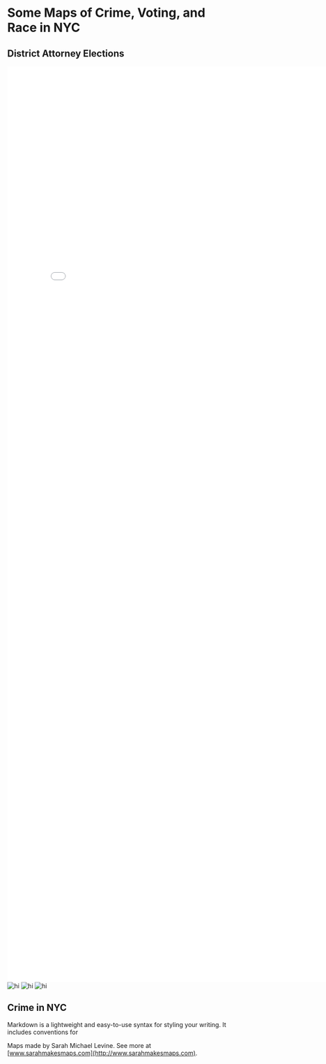 # Some Maps of Crime, Voting, and Race in NYC

## District Attorney Elections

<embed src="NYCDA17_votes.pdf" width="800px" height="2100px">

<img src="NYCDA17_votes_by_pop.pdf" alt="hi" class="inline"/>

<img src="NYCDA17_votes_by_pop_race.pdf" alt="hi" class="inline"/>

<img src="NYCDA17_votes_race.pdf" alt="hi" class="inline"/>

## Crime in NYC 
Markdown is a lightweight and easy-to-use syntax for styling your writing. It includes conventions for





Maps made by Sarah Michael Levine. See more at [www.sarahmakesmaps.com](http://www.sarahmakesmaps.com).
